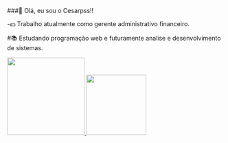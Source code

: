 ###🎃 Olá, eu sou o Cesarpss!!

-💵 Trabalho atualmente como gerente administrativo financeiro.

#📚 Estudando programação web e futuramente analise e desenvolvimento de sistemas.

<div> 
    <a href="https://github.com/cesarpss">
  <img height="180em" src="https://github-readme-stats.vercel.app/api?username=cesarpss&show_icons=true&theme=midnight-purple&include_all_commits=true&count_private=true"/>
      <img height="140em" src="https://github-readme-stats.vercel.app/api/top-langs/?username=cesarpss&layout=compact&langs_count=16&theme=midnight-purple"/_>

  
